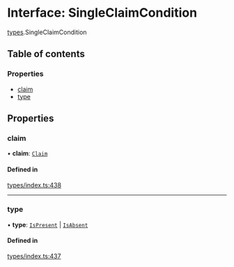 # Interface: SingleClaimCondition

[types](../wiki/types).SingleClaimCondition

## Table of contents

### Properties

- [claim](../wiki/types.SingleClaimCondition#claim)
- [type](../wiki/types.SingleClaimCondition#type)

## Properties

### claim

• **claim**: [`Claim`](../wiki/types#claim)

#### Defined in

[types/index.ts:438](https://github.com/PolymeshAssociation/polymesh-sdk/blob/3d14e829/src/types/index.ts#L438)

___

### type

• **type**: [`IsPresent`](../wiki/types.ConditionType#ispresent) \| [`IsAbsent`](../wiki/types.ConditionType#isabsent)

#### Defined in

[types/index.ts:437](https://github.com/PolymeshAssociation/polymesh-sdk/blob/3d14e829/src/types/index.ts#L437)
